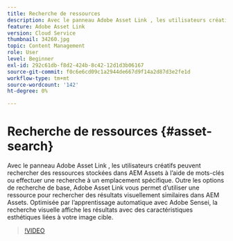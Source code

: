```yaml
---
title: Recherche de ressources
description: Avec le panneau Adobe Asset Link , les utilisateurs créatifs peuvent rechercher des ressources stockées dans AEM Assets à l’aide de mots-clés ou effectuer une recherche à un emplacement spécifique. Outre les options de recherche de base, Adobe Asset Link vous permet d’utiliser une ressource pour rechercher des résultats visuellement similaires dans AEM Assets. Optimisée par l’apprentissage automatique avec Adobe Sensei, la recherche visuelle affiche les résultats avec des caractéristiques esthétiques liées à votre image cible.
feature: Adobe Asset Link
version: Cloud Service
thumbnail: 34260.jpg
topic: Content Management
role: User
level: Beginner
exl-id: 292c61db-f8d2-424b-8c42-12d1d3b06167
source-git-commit: f0c6e6cd09c1a2944de667d9f14a2d87d3e2fe1d
workflow-type: tm+mt
source-wordcount: '142'
ht-degree: 0%

---
```


# Recherche de ressources {#asset-search}

Avec le panneau Adobe Asset Link , les utilisateurs créatifs peuvent rechercher des ressources stockées dans AEM Assets à l’aide de mots-clés ou effectuer une recherche à un emplacement spécifique. Outre les options de recherche de base, Adobe Asset Link vous permet d’utiliser une ressource pour rechercher des résultats visuellement similaires dans AEM Assets. Optimisée par l’apprentissage automatique avec Adobe Sensei, la recherche visuelle affiche les résultats avec des caractéristiques esthétiques liées à votre image cible.

>[!VIDEO](https://video.tv.adobe.com/v/34260/?quality=12)
